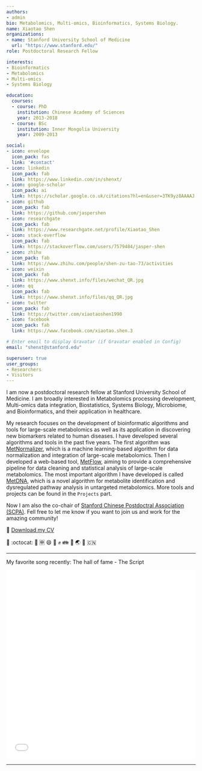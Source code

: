```yaml
---
authors:
- admin
bio: Metabolomics, Multi-omics, Bioinformatics, Systems Biology.
name: Xiaotao Shen
organizations:
- name: Stanford University School of Medicine
  url: "https://www.stanford.edu/"
role: Postdoctoral Research Fellow

interests:
- Bioinformatics
- Metabolomics
- Multi-omics
- Systems Biology

education:
  courses:
  - course: PhD
    institution: Chinese Academy of Sciences
    year: 2013-2018
  - course: BSc
    institution: Inner Mongolia University
    year: 2009-2013

social:
- icon: envelope
  icon_pack: fas
  link: '#contact'
- icon: linkedin
  icon_pack: fab
  link: https://www.linkedin.com/in/shenxt/
- icon: google-scholar
  icon_pack: ai
  link: https://scholar.google.co.uk/citations?hl=en&user=3TK9yz8AAAAJ
- icon: github
  icon_pack: fab
  link: https://github.com/jaspershen
- icon: researchgate
  icon_pack: fab
  link: https://www.researchgate.net/profile/Xiaotao_Shen
- icon: stack-overflow
  icon_pack: fab
  link: https://stackoverflow.com/users/7579484/jasper-shen
- icon: zhihu
  icon_pack: fab
  link: https://www.zhihu.com/people/shen-zu-tao-73/activities
- icon: weixin
  icon_pack: fab
  link: https://www.shenxt.info/files/wechat_QR.jpg
- icon: qq
  icon_pack: fab
  link: https://www.shenxt.info/files/qq_QR.jpg
- icon: twitter
  icon_pack: fab
  link: https://twitter.com/xiaotaoshen1990
- icon: facebook
  icon_pack: fab
  link: https://www.facebook.com/xiaotao.shen.3

# Enter email to display Gravatar (if Gravatar enabled in Config)
email: "shenxt@stanford.edu"

superuser: true
user_groups:
- Researchers
- Visitors
---
```


I am now a postdoctoral research fellow at Stanford University School of Medicine. I am broadly interested in Metabolomics processing development, Multi-omics data integration, Biostatistics, Systems Biology, Microbiome, and Bioinformatics, and their application in healthcare.

My research focuses on the development of bioinformatic algorithms and tools for large-scale metabolomics as well as its application in discovering new biomarkers related to human diseases. I have developed several algorithms and tools in the past five years. The first algorithm was [MetNormalizer](https://jaspershen.github.io/MetNormalizer/), which is a machine learning-based algorithm for data normalization and integration of large-scale metabolomics. Then I developed a web-based tool, [MetFlow](http://metflow.zhulab.cn/), aiming to provide a comprehensive pipeline for data cleaning and statistical analysis of large-scale metabolomics. The most important algorithm I have developed is called [MetDNA](http://metdna.zhulab.cn/), which is a novel algorithm for metabolite identification and dysregulated pathway analysis in untargeted metabolomics. More tools and projects can be found in the `Projects` part.

Now I am also the co-chair of [Stanford Chinese Postdoctral Association (SCPA)](https://scpa.netlify.app/). Fell free to let me know if you want to join us and work for the amazing community!

:floppy_disk: [Download my CV](https://www.shenxt.info/files/XiaotaoShen_CV.pdf)

 :dog: :octocat: :school: :u7533: :smile: :facepunch: :fist: :family: :panda_face: :earth_asia: :tada: :cn:
 
---
My favorite song recently: The hall of fame - The Script

<iframe iframe width="100%" height="500"
src="//player.bilibili.com/player.html?aid=3145765&bvid=BV1Ps411d7Kv&cid=4951795&page=1" scrolling="no" border="0" frameborder="no" framespacing="0" allowfullscreen="true"> </iframe>

---
